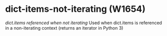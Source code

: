 # dict-items-not-iterating (W1654)

*dict.items referenced when not iterating* Used when dict.items is
referenced in a non-iterating context (returns an iterator in Python 3)
